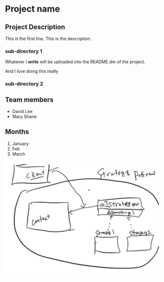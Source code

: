 # Project name

## Project Description

This is the first line. This is the description.

### sub-directory 1

Whatever I **write** will be uploaded 
into the README.dm of the project. 

And I love doing this really

### sub-directory 2

## Team members

- David Lee
- Mary Shane

## Months

1. January
2. Feb
3. March

![image](./images/image1.png)

